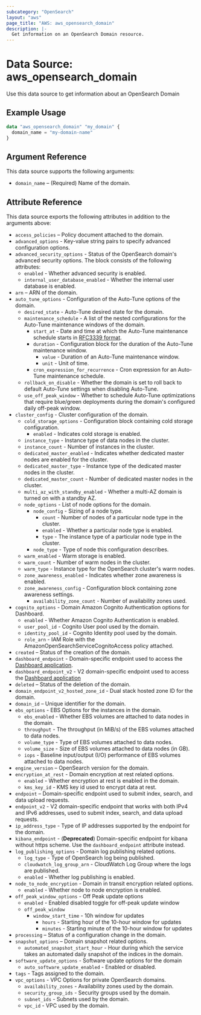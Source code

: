 ```yaml
---
subcategory: "OpenSearch"
layout: "aws"
page_title: "AWS: aws_opensearch_domain"
description: |-
  Get information on an OpenSearch Domain resource.
---
```


# Data Source: aws_opensearch_domain

Use this data source to get information about an OpenSearch Domain

## Example Usage

```terraform
data "aws_opensearch_domain" "my_domain" {
  domain_name = "my-domain-name"
}
```

## Argument Reference

This data source supports the following arguments:

* `domain_name` – (Required) Name of the domain.

## Attribute Reference

This data source exports the following attributes in addition to the arguments above:

* `access_policies` – Policy document attached to the domain.
* `advanced_options` - Key-value string pairs to specify advanced configuration options.
* `advanced_security_options` - Status of the OpenSearch domain's advanced security options. The block consists of the following attributes:
    * `enabled` - Whether advanced security is enabled.
    * `internal_user_database_enabled` - Whether the internal user database is enabled.
* `arn` – ARN of the domain.
* `auto_tune_options` - Configuration of the Auto-Tune options of the domain.
    * `desired_state` - Auto-Tune desired state for the domain.
    * `maintenance_schedule` - A list of the nested configurations for the Auto-Tune maintenance windows of the domain.
        * `start_at` - Date and time at which the Auto-Tune maintenance schedule starts in [RFC3339 format](https://tools.ietf.org/html/rfc3339#section-5.8).
        * `duration` - Configuration block for the duration of the Auto-Tune maintenance window.
            * `value` - Duration of an Auto-Tune maintenance window.
            * `unit` - Unit of time.
        * `cron_expression_for_recurrence` - Cron expression for an Auto-Tune maintenance schedule.
    * `rollback_on_disable` - Whether the domain is set to roll back to default Auto-Tune settings when disabling Auto-Tune.
    * `use_off_peak_window` - Whether to schedule Auto-Tune optimizations that require blue/green deployments during the domain's configured daily off-peak window.
* `cluster_config` - Cluster configuration of the domain.
    * `cold_storage_options` - Configuration block containing cold storage configuration.
        * `enabled` - Indicates  cold storage is enabled.
    * `instance_type` - Instance type of data nodes in the cluster.
    * `instance_count` - Number of instances in the cluster.
    * `dedicated_master_enabled` - Indicates whether dedicated master nodes are enabled for the cluster.
    * `dedicated_master_type` - Instance type of the dedicated master nodes in the cluster.
    * `dedicated_master_count` - Number of dedicated master nodes in the cluster.
    * `multi_az_with_standby_enabled` - Whether a multi-AZ domain is turned on with a standby AZ.
    * `node_options` - List of node options for the domain.
        * `node_config` - Sizing of a node type.
            * `count` - Number of nodes of a particular node type in the cluster.
            * `enabled` - Whether a particular node type is enabled.
            * `type` - The instance type of a particular node type in the cluster.
        * `node_type` - Type of node this configuration describes.
    * `warm_enabled` - Warm storage is enabled.
    * `warm_count` - Number of warm nodes in the cluster.
    * `warm_type` - Instance type for the OpenSearch cluster's warm nodes.
    * `zone_awareness_enabled` - Indicates whether zone awareness is enabled.
    * `zone_awareness_config` - Configuration block containing zone awareness settings.
        * `availability_zone_count` - Number of availability zones used.
* `cognito_options` - Domain Amazon Cognito Authentication options for Dashboard.
    * `enabled` - Whether Amazon Cognito Authentication is enabled.
    * `user_pool_id` - Cognito User pool used by the domain.
    * `identity_pool_id` - Cognito Identity pool used by the domain.
    * `role_arn` - IAM Role with the AmazonOpenSearchServiceCognitoAccess policy attached.
* `created` – Status of the creation of the domain.
* `dashboard_endpoint` - Domain-specific endpoint used to access the [Dashboard application](https://docs.aws.amazon.com/opensearch-service/latest/developerguide/dashboards.html).
* `dashboard_endpoint_v2` - V2 domain-specific endpoint used to access the [Dashboard application](https://docs.aws.amazon.com/opensearch-service/latest/developerguide/dashboards.html)
* `deleted` – Status of the deletion of the domain.
* `domain_endpoint_v2_hosted_zone_id` -  Dual stack hosted zone ID for the domain.
* `domain_id` – Unique identifier for the domain.
* `ebs_options` - EBS Options for the instances in the domain.
    * `ebs_enabled` - Whether EBS volumes are attached to data nodes in the domain.
    * `throughput` - The throughput (in MiB/s) of the EBS volumes attached to data nodes.
    * `volume_type` - Type of EBS volumes attached to data nodes.
    * `volume_size` - Size of EBS volumes attached to data nodes (in GB).
    * `iops` - Baseline input/output (I/O) performance of EBS volumes attached to data nodes.
* `engine_version` – OpenSearch version for the domain.
* `encryption_at_rest` - Domain encryption at rest related options.
    * `enabled` - Whether encryption at rest is enabled in the domain.
    * `kms_key_id` - KMS key id used to encrypt data at rest.
* `endpoint` – Domain-specific endpoint used to submit index, search, and data upload requests.
* `endpoint_v2` - V2 domain-specific endpoint that works with both IPv4 and IPv6 addresses, used to submit index, search, and data upload requests.
* `ip_address_type` - Type of IP addresses supported by the endpoint for the domain.
* `kibana_endpoint` - (**Deprecated**) Domain-specific endpoint for kibana without https scheme. Use the `dashboard_endpoint` attribute instead.
* `log_publishing_options` - Domain log publishing related options.
    * `log_type` - Type of OpenSearch log being published.
    * `cloudwatch_log_group_arn` - CloudWatch Log Group where the logs are published.
    * `enabled` - Whether log publishing is enabled.
* `node_to_node_encryption` - Domain in transit encryption related options.
    * `enabled` - Whether node to node encryption is enabled.
* `off_peak_window_options` - Off Peak update options
    * `enabled` - Enabled disabled toggle for off-peak update window
    * `off_peak_window`
        * `window_start_time` - 10h window for updates
            * `hours` - Starting hour of the 10-hour window for updates
            * `minutes` - Starting minute of the 10-hour window for updates
* `processing` – Status of a configuration change in the domain.
* `snapshot_options` – Domain snapshot related options.
    * `automated_snapshot_start_hour` - Hour during which the service takes an automated daily snapshot of the indices in the domain.
* `software_update_options` - Software update options for the domain
    * `auto_software_update_enabled` - Enabled or disabled.
* `tags` - Tags assigned to the domain.
* `vpc_options` - VPC Options for private OpenSearch domains.
    * `availability_zones` - Availability zones used by the domain.
    * `security_group_ids` - Security groups used by the domain.
    * `subnet_ids` - Subnets used by the domain.
    * `vpc_id` - VPC used by the domain.
